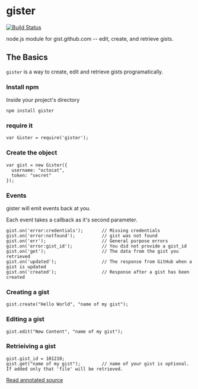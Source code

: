 # gister

[![Build Status](https://secure.travis-ci.org/goatslacker/gister.png)](http://travis-ci.org/goatslacker/gister)

node.js module for gist.github.com -- edit, create, and retrieve gists.

## The Basics

`gister` is a way to create, edit and retrieve gists programatically.

### Install npm

Inside your project's directory

    npm install gister

### require it

    var Gister = require('gister');

### Create the object

    var gist = new Gister({
      username: "octocat",
      token: "secret"
    });

### Events

gister will emit events back at you.

Each event takes a callback as it's second parameter.

    gist.on('error:credentials');       // Missing credentials
    gist.on('error:notfound');          // gist was not found
    gist.on('err');                     // General purpose errors
    gist.on('error:gist_id');           // You did not provide a gist_id
    gist.on('get');                     // The data from the gist you retrieved
    gist.on('updated');                 // The response from GitHub when a gist is updated
    gist.on('created');                 // Response after a gist has been created

### Creating a gist

    gist.create("Hello World", "name of my gist");

### Editing a gist

    gist.edit("New Content", "name of my gist");

### Retrieiving a gist

    gist.gist_id = 101210;
    gist.get("name of my gist");        // name of your gist is optional. If added only that 'file' will be retrieved.

[Read annotated source](http://goatslacker.github.com/gister)
